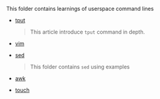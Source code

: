 This folder contains learnings of userspace command lines

- [tput](./tput.md)

    > This article introduce `tput` command in depth.

- [vim](./vim/Readme.md)

- [sed](./sed)

    > This folder contains `sed` using examples

- [awk](./awk.md)

- [touch](touch.md)

